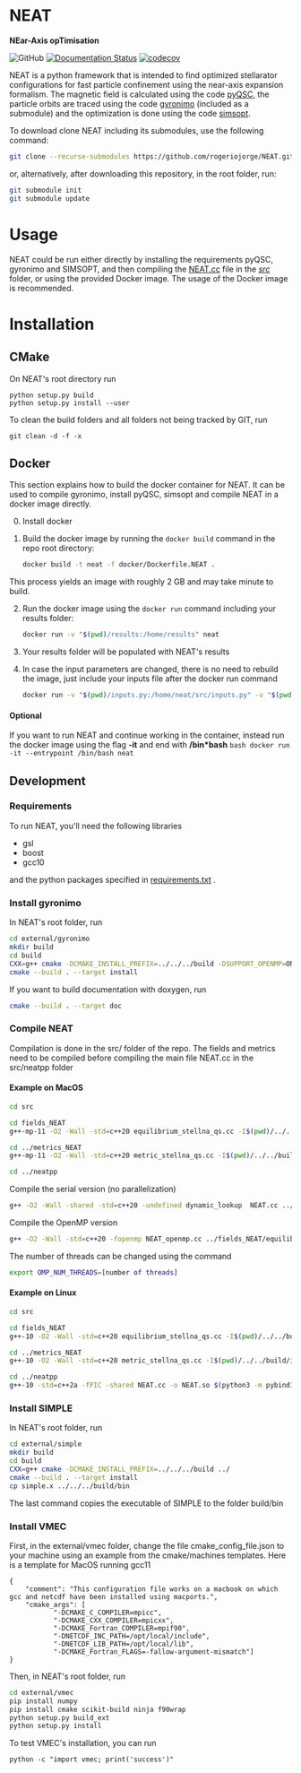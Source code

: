 
# **NEAT**
**NEar-Axis opTimisation**

![GitHub](https://img.shields.io/github/license/rogeriojorge/neat)
[![Documentation Status](https://readthedocs.org/projects/neat-docs/badge/?version=latest)](https://neat-docs.readthedocs.io/en/latest/?badge=latest)
[![codecov](https://codecov.io/gh/rogeriojorge/NEAT/branch/main/graph/badge.svg?token=8515A2RQL3)](https://codecov.io/gh/rogeriojorge/NEAT)

NEAT is a python framework that is intended to find optimized stellarator configurations for fast particle confinement using the near-axis expansion formalism.
The magnetic field is calculated using the code [pyQSC](https://github.com/landreman/pyQSC/), the particle orbits are traced using the code [gyronimo](https://github.com/prodrigs/gyronimo) (included as a submodule) and the optimization is done using the code [simsopt](https://github.com/hiddenSymmetries/).

To download clone NEAT including its submodules, use the following command:

```bash
git clone --recurse-submodules https://github.com/rogeriojorge/NEAT.git
```
or, alternatively, after downloading this repository, in the root folder, run:

```bash
git submodule init
git submodule update
```

# Usage

NEAT could be run either directly by installing the requirements pyQSC, gyronimo and SIMSOPT, and then compiling the [NEAT.cc](src/NEAT.cc) file in the *[src](src/)* folder, or using the provided Docker image. The usage of the Docker image is recommended.

# Installation

## CMake

On NEAT's root directory run

```
python setup.py build
python setup.py install --user
```

To clean the build folders and all folders not being tracked by GIT, run

```
git clean -d -f -x
```

## Docker

This section explains how to build the docker container for NEAT. It can be used to compile gyronimo, install pyQSC, simsopt and compile NEAT in a docker image directly.

0. Install docker

1. Build the docker image by running the `docker build` command in the repo root directory:
   ```bash
   docker build -t neat -f docker/Dockerfile.NEAT .
   ```
This process yields an image with roughly 2 GB and may take minute to build.

2. Run the docker image using the `docker run` command including your results folder:
    ``` bash
    docker run -v "$(pwd)/results:/home/results" neat
    ```

3. Your results folder will be populated with NEAT's results

4. In case the input parameters are changed, there is no need to rebuild the image, just include your inputs file after the docker run command
    ``` bash
    docker run -v "$(pwd)/inputs.py:/home/neat/src/inputs.py" -v "$(pwd)/results:/home/neat/results" neat
    ```

#### Optional
If you want to run NEAT and continue working in the container, instead run the docker image using the flag **-it** and end with **/bin*bash**
    ```bash
    docker run -it --entrypoint /bin/bash neat
    ```

## Development

### Requirements
To run NEAT, you'll need the following libraries

* gsl
* boost
* gcc10

and the python packages specified in [requirements.txt](requirements.txt) .

### Install gyronimo
In NEAT's root folder, run

```bash
cd external/gyronimo
mkdir build
cd build
CXX=g++ cmake -DCMAKE_INSTALL_PREFIX=../../../build -DSUPPORT_OPENMP=ON -DSUPPORT_VMEC=ON ../
cmake --build . --target install
```

If you want to build documentation with doxygen, run

```bash
cmake --build . --target doc
```


### Compile NEAT

Compilation is done in the src/ folder of the repo. The fields and metrics need to be compiled before compiling the main file NEAT.cc in the src/neatpp folder

#### Example on MacOS

```bash
cd src

cd fields_NEAT
g++-mp-11 -O2 -Wall -std=c++20 equilibrium_stellna_qs.cc -I$(pwd)/../../build/include -I$(pwd)/.. -c

cd ../metrics_NEAT
g++-mp-11 -O2 -Wall -std=c++20 metric_stellna_qs.cc -I$(pwd)/../../build/include -I$(pwd)/.. -c

cd ../neatpp
```

Compile the serial version (no parallelization)
```bash
g++ -O2 -Wall -shared -std=c++20 -undefined dynamic_lookup  NEAT.cc ../fields_NEAT/equilibrium_stellna_qs.o ../metrics_NEAT/metric_stellna_qs.o -o NEAT.so $(python3 -m pybind11 --includes) -I/opt/local/include -L/opt/local/lib -lgsl -L$(pwd)/../../build/lib -lgyronimo -I$(pwd)/.. -I$(pwd)/../../build/include -Wl,-rpath $(pwd)/../../build/lib -Wl,-rpath $(pwd)/..
```

Compile the OpenMP version
```bash
g++ -O2 -Wall -std=c++20 -fopenmp NEAT_openmp.cc ../fields_NEAT/equilibrium_stellna_qs.o ../metrics_NEAT/metric_stellna_qs.o -o NEAT_openmp -I/opt/local/include -L/opt/local/lib -lgsl -L$(pwd)/../../build/lib -lgyronimo -I$(pwd)/.. -I$(pwd)/../../build/include -Wl,-rpath $(pwd)/../../build/lib
```

The number of threads can be changed using the command

```bash
export OMP_NUM_THREADS=[number of threads]
```

#### Example on Linux

```bash
cd src

cd fields_NEAT
g++-10 -O2 -Wall -std=c++20 equilibrium_stellna_qs.cc -I$(pwd)/../../build/include -I$(pwd)/.. -c

cd ../metrics_NEAT
g++-10 -O2 -Wall -std=c++20 metric_stellna_qs.cc -I$(pwd)/../../build/include -I$(pwd)/.. -c

cd ../neatpp
g++-10 -std=c++2a -fPIC -shared NEAT.cc -o NEAT.so $(python3 -m pybind11 --includes) -L/usr/lib -lgsl -L$(pwd)/../../build/lib -lgyronimo -I$(pwd)/.. -I$(pwd)/../../build/include  -Wl,-rpath $(pwd)/../../build/lib
```

### Install SIMPLE
In NEAT's root folder, run

```bash
cd external/simple
mkdir build
cd build
CXX=g++ cmake -DCMAKE_INSTALL_PREFIX=../../../build ../
cmake --build . --target install
cp simple.x ../../../build/bin
```

The last command copies the executable of SIMPLE to the folder build/bin

### Install VMEC
First, in the external/vmec folder, change the file cmake_config_file.json to your machine using an example from the cmake/machines templates. Here is a template for MacOS running gcc11

```
{
    "comment": "This configuration file works on a macbook on which gcc and netcdf have been installed using macports.",
    "cmake_args": [
           "-DCMAKE_C_COMPILER=mpicc",
           "-DCMAKE_CXX_COMPILER=mpicxx",
           "-DCMAKE_Fortran_COMPILER=mpif90",
           "-DNETCDF_INC_PATH=/opt/local/include",
           "-DNETCDF_LIB_PATH=/opt/local/lib",
           "-DCMAKE_Fortran_FLAGS=-fallow-argument-mismatch"]
}
```

Then, in NEAT's root folder, run

```bash
cd external/vmec
pip install numpy
pip install cmake scikit-build ninja f90wrap
python setup.py build_ext
python setup.py install
```

To test VMEC's installation, you can run

```
python -c "import vmec; print('success')"
```
